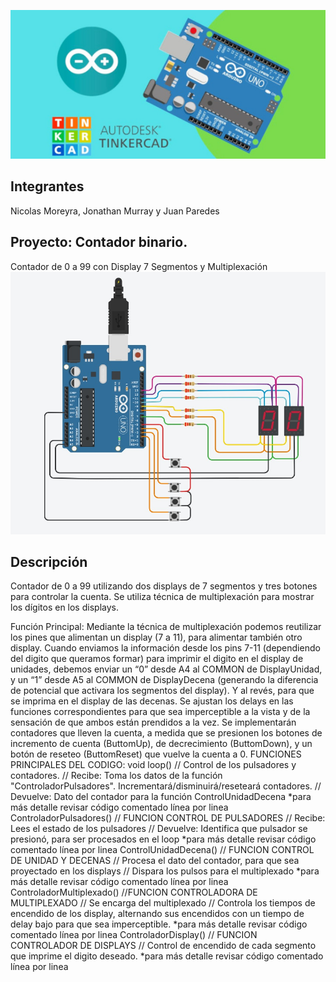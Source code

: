 ![Tinkercad](./img/ArduinoTinkercad.jpg)


## Integrantes 
Nicolas Moreyra,
Jonathan Murray y
Juan Paredes


## Proyecto: Contador binario.
Contador de 0 a 99 con Display 7 Segmentos y Multiplexación
![Tinkercad](./img/ContadorBinario.jpg)


## Descripción
Contador de 0 a 99 utilizando dos displays de 7 segmentos y tres botones para
controlar la cuenta. Se utiliza técnica de multiplexación para mostrar los dígitos
en los displays. 


Función Principal:
	Mediante la técnica de multiplexación podemos reutilizar los pines que alimentan un display (7 a 11), 
 para alimentar también otro display.
Cuando enviamos la información desde los pins 7-11 (dependiendo del digito que queramos formar)
para imprimir el digito en el display de unidades, debemos enviar un “0” desde A4 al COMMON de DisplayUnidad,
y un “1” desde A5 al COMMON de DisplayDecena (generando la diferencia de potencial que activara los segmentos
del display). Y al revés, para que se imprima en el display de las decenas. Se ajustan los delays en las funciones 
correspondientes para que sea imperceptible a la vista y de la sensación de que ambos están prendidos a la vez.
Se implementarán contadores que lleven la cuenta, a medida que se presionen los botones de incremento de cuenta 
(ButtomUp), de decrecimiento (ButtomDown), y un botón de reseteo (ButtomReset) que vuelve la cuenta a 0.
FUNCIONES PRINCIPALES DEL CODIGO:
void loop()
// Control de los pulsadores y contadores.
// Recibe: Toma los datos de la función "ControladorPulsadores". Incrementará/disminuirá/reseteará contadores.
// Devuelve: Dato del contador para la función ControlUnidadDecena
*para más detalle revisar código comentado línea por linea
ControladorPulsadores()
// FUNCION CONTROL DE PULSADORES 
// Recibe: Lees el estado de los pulsadores
// Devuelve: Identifica que pulsador se presionó, para ser procesados en el loop
*para más detalle revisar código comentado línea por linea
ControlUnidadDecena()
// FUNCION CONTROL DE UNIDAD Y DECENAS
// Procesa el dato del contador, para que sea proyectado en los displays
// Dispara los pulsos para el multiplexado
*para más detalle revisar código comentado línea por linea
ControladorMultiplexado()
//FUNCION CONTROLADORA DE MULTIPLEXADO
// Se encarga del multiplexado
// Controla los tiempos de encendido de los display, alternando sus encendidos con un tiempo de delay bajo para que sea imperceptible.
*para más detalle revisar código comentado línea por linea
ControladorDisplay()
// FUNCION CONTROLADOR DE DISPLAYS
// Control de encendido de cada segmento que imprime el digito deseado.
*para más detalle revisar código comentado línea por linea
